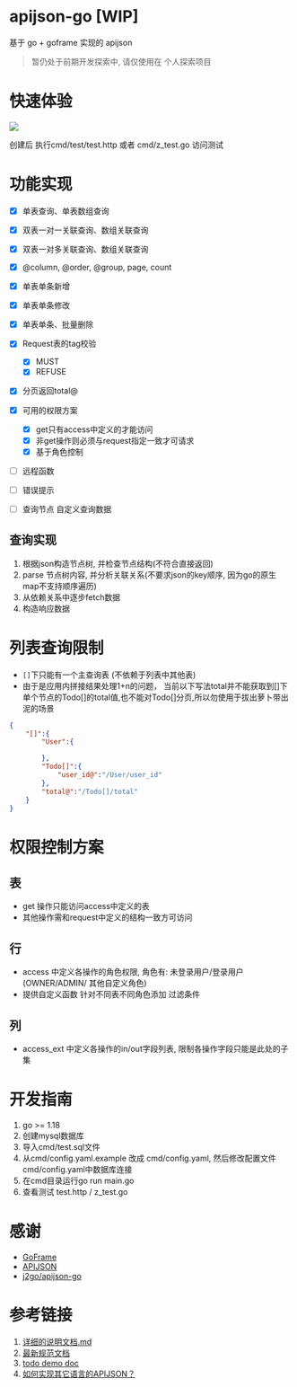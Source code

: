 # apijson-go [WIP]
基于 go + goframe 实现的 apijson

> 暂仍处于前期开发探索中, 请仅使用在 个人探索项目


# 快速体验
<a href="https://gitpod.io/#https://github.com/glennliao/apijson-go"><img src="https://gitpod.io/button/open-in-gitpod.svg" /> </a>

创建后 执行cmd/test/test.http 或者 cmd/z_test.go 访问测试

# 功能实现

- [x] 单表查询、单表数组查询
- [x] 双表一对一关联查询、数组关联查询
- [x] 双表一对多关联查询、数组关联查询
- [x] @column, @order, @group, page, count
- [x] 单表单条新增
- [x] 单表单条修改
- [x] 单表单条、批量删除
- [x] Request表的tag校验
  - [x] MUST
  - [x] REFUSE
- [x] 分页返回total@ 

- [x] 可用的权限方案
  - [x] get只有access中定义的才能访问
  - [x] 非get操作则必须与request指定一致才可请求
  - [x] 基于角色控制

- [ ] 远程函数
- [ ] 错误提示
- [ ] 查询节点 自定义查询数据


## 查询实现
1. 根据json构造节点树, 并检查节点结构(不符合直接返回)
2. parse 节点树内容, 并分析关联关系(不要求json的key顺序, 因为go的原生map不支持顺序遍历)
3. 从依赖关系中逐步fetch数据
4. 构造响应数据


# 列表查询限制

[//]: # (1. page,count 最大值)
- `[]`下只能有一个主查询表 (不依赖于列表中其他表)
- 由于是应用内拼接结果处理1+n的问题， 当前以下写法total并不能获取到[]下单个节点的Todo[]的total值,也不能对Todo[]分页,所以勿使用于拔出萝卜带出泥的场景
```json
{
	"[]":{
		"User":{

		},
		"Todo[]":{
			"user_id@":"/User/user_id"
		},
		"total@":"/Todo[]/total"
	}
}
```


# 权限控制方案
## 表
- get 操作只能访问access中定义的表
- 其他操作需和request中定义的结构一致方可访问

## 行
- access 中定义各操作的角色权限, 角色有: 未登录用户/登录用户(OWNER/ADMIN/ 其他自定义角色)
- 提供自定义函数 针对不同表不同角色添加 过滤条件

## 列
- access_ext 中定义各操作的in/out字段列表, 限制各操作字段只能是此处的子集

# 开发指南

1. go >= 1.18
2. 创建mysql数据库
3. 导入cmd/test.sql文件
4. 从cmd/config.yaml.example 改成 cmd/config.yaml, 然后修改配置文件cmd/config.yaml中数据库连接
5. 在cmd目录运行go run main.go
6. 查看测试 test.http / z_test.go


# 感谢
- [GoFrame](https://github.com/gogf/gf)
- [APIJSON](https://github.com/Tencent/APIJSON)
- [j2go/apijson-go](https://github.com/j2go/apijson-go)

# 参考链接
1. [详细的说明文档.md](https://github.com/Tencent/APIJSON/blob/master/%E8%AF%A6%E7%BB%86%E7%9A%84%E8%AF%B4%E6%98%8E%E6%96%87%E6%A1%A3.md)
2. [最新规范文档](https://github.com/Tencent/APIJSON/blob/master/Document.md)
3. [todo demo doc](https://github.com/jerrylususu/apijson_todo_demo/blob/master/FULLTEXT.md)
4. [如何实现其它语言的APIJSON？](https://github.com/Tencent/APIJSON/issues/38)